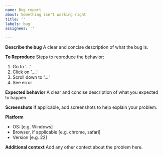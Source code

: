 ```yaml
---
name: Bug report
about: Something isn't working right
title: ''
labels: bug
assignees: ''

---
```


**Describe the bug**
A clear and concise description of what the bug is.

**To Reproduce**
Steps to reproduce the behavior:
1. Go to '...'
2. Click on '....'
3. Scroll down to '....'
4. See error

**Expected behavior**
A clear and concise description of what you expected to happen.

**Screenshots**
If applicable, add screenshots to help explain your problem.

**Platform**
 - OS: [e.g. Windows]
 - Browser, if applicable [e.g. chrome, safari]
 - Version [e.g. 22]

**Additional context**
Add any other context about the problem here.

